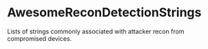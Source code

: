 # AwesomeReconDetectionStrings
Lists of strings commonly associated with attacker recon from compromised devices. 
